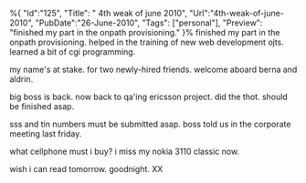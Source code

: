%{
    "Id":"125",
	"Title": " 4th weak of june 2010",
    "Url":"4th-weak-of-june-2010",
    "PubDate":"26-June-2010",
	"Tags": ["personal"],
	"Preview": "finished my part in the onpath provisioning."
}%
finished my part in the onpath provisioning. helped in the training of new web development ojts. learned a bit of cgi programming.

my name's at stake. for two newly-hired friends. welcome aboard berna and aldrin.

big boss is back. now back to qa'ing ericsson project. did the thot. should be finished asap.

sss and tin numbers must be submitted asap. boss told us in the corporate meeting last friday.

what cellphone must i buy? i miss my nokia 3110 classic now.

wish i can read tomorrow. goodnight. XX
